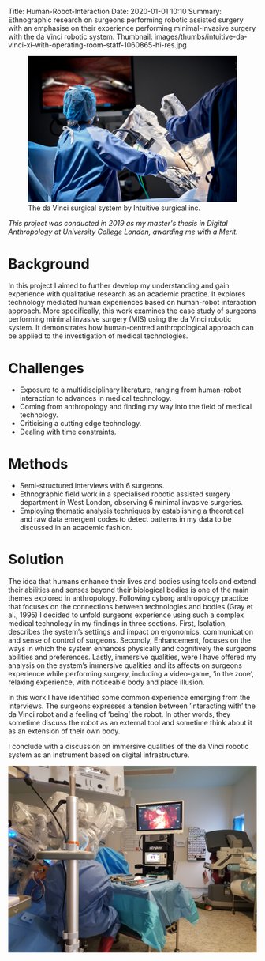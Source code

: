 Title: Human-Robot-Interaction
Date: 2020-01-01 10:10
Summary: Ethnographic research on surgeons performing robotic assisted surgery with an emphasise on their experience performing minimal-invasive surgery with the da Vinci robotic system.
Thumbnail: images/thumbs/intuitive-da-vinci-xi-with-operating-room-staff-1060865-hi-res.jpg


<figure>
  <img class="fit image" src="images/fulls/intuitive-da-vinci-xi-with-operating-room-staff-1060865-hi-res.jpg" />
  <figcaption>  The da Vinci surgical system by Intuitive surgical inc.</figcaption>
</figure>

*This project was conducted in 2019 as my master's thesis in Digital Anthropology at University College London, awarding me with a Merit.*
<!-- This work was modified into an article for ALT.HRI for the IEEE Human-Robot-Interaction convention, Cambridge, UK 2020. -->

# Background

In this project I aimed to further develop my understanding and gain experience with qualitative research as an academic practice.
It explores technology mediated human experiences based on human-robot interaction approach.
More specifically, this work examines the case study of surgeons performing minimal invasive surgery (MIS) using the da Vinci robotic system.
It demonstrates how human-centred anthropological approach can be applied to the investigation of medical technologies.

<!-- The the da Vinci robotic systems is specifically designed for MIS composed by 3 components;  Surgeon Console, Vision Cart and Patient Cart. All of which part of a digital infrastructure that transformed MIS practice to the very core. With analogue tools left behind the surgeons manipulates the robot without ever touching the patient, sitting in the surgeon console with their hands operating the robot from a few meters away. -->

# Challenges

- Exposure to a multidisciplinary literature, ranging from human-robot interaction to advances in medical technology.
- Coming from anthropology and finding my way into the field of medical technology.
- Criticising a cutting edge technology.
- Dealing with time constraints.

# Methods

- Semi-structured interviews with 6 surgeons.
- Ethnographic field work in a specialised robotic assisted surgery department in West London, observing 6 minimal invasive surgeries.
- Employing thematic analysis techniques by establishing a theoretical and raw data emergent codes to detect patterns in my data to be discussed in an academic fashion.

# Solution

The idea that humans enhance their lives and bodies using tools and extend their abilities and senses beyond their biological bodies is one of the main themes explored in anthropology.
Following cyborg anthropology practice that focuses on the connections between technologies and bodies (Gray et al., 1995) I decided to unfold surgeons experience using such a complex medical technology in my findings in three sections.
First, Isolation, describes the system’s settings and impact on ergonomics, communication and sense of control of surgeons.
Secondly, Enhancement, focuses on the ways in which the system enhances physically and cognitively the surgeons abilities and preferences.
Lastly, immersive qualities, were I have offered my analysis on the system’s immersive qualities and its affects on surgeons experience while performing surgery, including a video-game, ’in the zone’, relaxing experience, with noticeable body and place illusion.

In this work I have identified some common experience emerging from the interviews.
The surgeons expresses a tension between ’interacting with’ the da Vinci robot and a feeling of ’being’ the robot.
In other words, they sometime discuss the robot as an external tool and sometime think about it as an extension of their own body.

I conclude with a discussion on immersive qualities of the da Vinci robotic system as an instrument based on digital infrastructure.

<!-- This work was presented both for UCL as my MSc research, awarding me with Merit and to the 15th annual conference of alt.HRI international convention for IEEE. -->

<img class="image fit" src="images/fulls/davinci_surgery_fieldwork.jpg">
